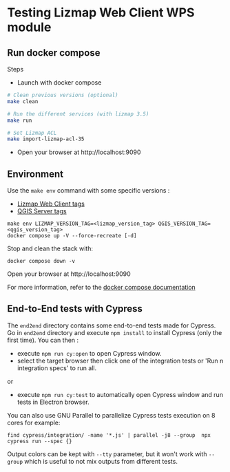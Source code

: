 # Testing Lizmap Web Client WPS module

## Run docker compose

Steps

- Launch  with  docker compose

```bash
# Clean previous versions (optional)
make clean

# Run the different services (with lizmap 3.5)
make run

# Set Lizmap ACL
make import-lizmap-acl-35
```

- Open your browser at http://localhost:9090

## Environment

Use the `make env` command with some specific versions :

* [Lizmap Web Client tags](https://hub.docker.com/r/3liz/lizmap-web-client/tags)
* [QGIS Server tags](https://hub.docker.com/r/3liz/qgis-map-server/tags)

```
make env LIZMAP_VERSION_TAG=<lizmap_version_tag> QGIS_VERSION_TAG=<qgis_version_tag>
docker compose up -V --force-recreate [-d]
```

Stop and clean the stack with:
```
docker compose down -v
```


Open your browser at http://localhost:9090


For more information, refer to the [docker compose documentation](https://docs.docker.com/compose/)

## End-to-End tests with Cypress

The `end2end` directory contains some end-to-end tests made for Cypress.
Go in `end2end` directory and execute `npm install` to install Cypress (only the first time).
You can then :
- execute `npm run cy:open` to open Cypress window.
- select the target browser then click one of the integration tests or 'Run n integration specs' to run all.

or

- execute `npm run cy:test` to automatically open Cypress window and run tests in Electron browser.

You can also use GNU Parallel to parallelize Cypress tests execution on 8 cores for example:

`find cypress/integration/ -name '*.js' | parallel -j8 --group  npx cypress run --spec {}`

Output colors can be kept with `--tty` parameter, but it won't work with `--group` which is useful to not mix outputs from different tests.

